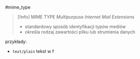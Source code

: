 #mime_type

>[!info] MIME TYPE
>*Multipurpuse Internet  Mail Extensions*
>- standardowy sposób identyfikacji typów mediów
>- określa rodzaj zawartości pliku lub strumienia danych

przykłady:
- `text/plain` tekst w f


